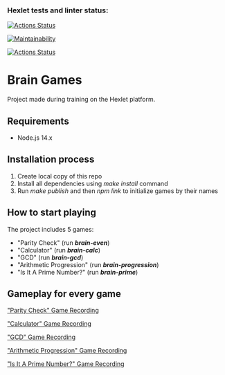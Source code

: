 ### Hexlet tests and linter status:
[![Actions Status](https://github.com/rusanov-dmitry/frontend-project-lvl1/workflows/hexlet-check/badge.svg)](https://github.com/rusanov-dmitry/frontend-project-lvl1/actions)

[![Maintainability](https://api.codeclimate.com/v1/badges/a99a88d28ad37a79dbf6/maintainability)](https://codeclimate.com/github/codeclimate/codeclimate/maintainability)

[![Actions Status](https://github.com/rusanov-dmitry/frontend-project-lvl1/workflows/lint-check/badge.svg)](https://github.com/rusanov-dmitry/frontend-project-lvl1/actions)

# Brain Games
Project made during training on the Hexlet platform.

## Requirements
- Node.js 14.x

## Installation process
1. Create local copy of this repo
2. Install all dependencies using *make install* command
3. Run *make publish* and then *npm link* to initialize games by their names

## How to start playing
The project includes 5 games:
- "Parity Check" (run ***brain-even***)
- "Calculator" (run ***brain-calc***)
- "GCD" (run ***brain-gcd***)
- "Arithmetic Progression" (run ***brain-progression***)
- "Is It A Prime Number?" (run ***brain-prime***)

## Gameplay for every game
["Parity Check" Game Recording](https://asciinema.org/a/448730)

["Calculator" Game Recording](https://asciinema.org/a/448835)

["GCD" Game Recording](https://asciinema.org/a/449438)

["Arithmetic Progression" Game Recording](https://asciinema.org/a/449447)

["Is It A Prime Number?" Game Recording](https://asciinema.org/a/449457)
